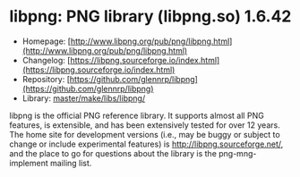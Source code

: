 # libpng: PNG library (libpng.so) 1.6.42
 - Homepage: [http://www.libpng.org/pub/png/libpng.html](http://www.libpng.org/pub/png/libpng.html)
 - Changelog: [https://libpng.sourceforge.io/index.html](https://libpng.sourceforge.io/index.html)
 - Repository: [https://github.com/glennrp/libpng](https://github.com/glennrp/libpng)
 - Library: [master/make/libs/libpng/](https://github.com/Freetz-NG/freetz-ng/tree/master/make/libs/libpng/)

libpng is the official PNG reference library. It supports almost all PNG features, is extensible, and has been extensively tested for over 12 years. The home site for development versions (i.e., may be buggy or subject to change or include experimental features) is http://libpng.sourceforge.net/, and the place to go for questions about the library is the png-mng-implement mailing list.
